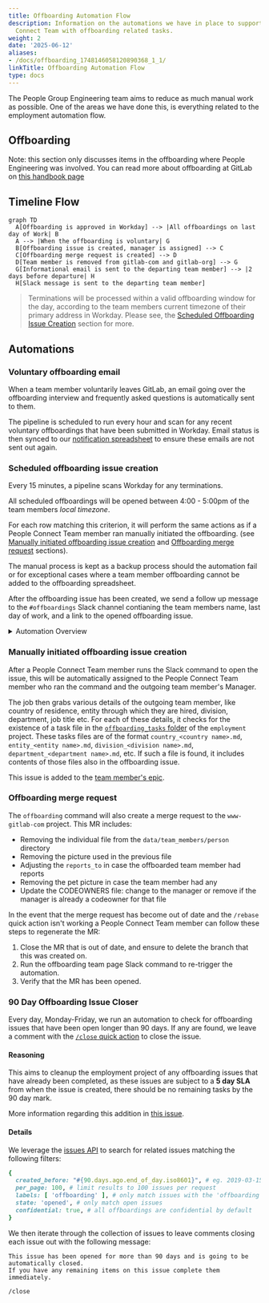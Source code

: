 ```yaml
---
title: Offboarding Automation Flow
description: Information on the automations we have in place to support the People
  Connect Team with offboarding related tasks.
weight: 2
date: '2025-06-12'
aliases:
- /docs/offboarding_1748146058120890368_1_1/
linkTitle: Offboarding Automation Flow
type: docs
---
```


The People Group Engineering team aims to reduce as much manual work as possible. One of the areas we have done this, is everything related to the employment automation flow.

## Offboarding

Note: this section only discusses items in the offboarding where People Engineering was involved. You can read more about offboarding at GitLab on [this handbook page](/handbook/people-group/offboarding)

## Timeline Flow

```mermaid
graph TD
  A[Offboarding is approved in Workday] --> |All offboardings on last day of Work| B
  A --> |When the offboarding is voluntary| G
  B[Offboarding issue is created, manager is assigned] --> C
  C[Offboarding merge request is created] --> D
  D[Team member is removed from gitlab-com and gitlab-org] --> G
  G[Informational email is sent to the departing team member] --> |2 days before departure| H
  H[Slack message is sent to the departing team member]
```

> Terminations will be processed within a valid offboarding window for the day, according to the team members current timezone of their primary address in Workday. Please see, the [Scheduled Offboarding Issue Creation](#scheduled-offboarding-issue-creation) section for more.

## Automations

### Voluntary offboarding email

When a team member voluntarily leaves GitLab, an email going over the offboarding interview and frequently asked questions is automatically sent to them.

The pipeline is scheduled to run every hour and scan for any recent voluntary offboardings that have been submitted in Workday. Email status is then synced to our [notification spreadsheet](https://docs.google.com/spreadsheets/d/1EB5w9Bg32sSNHXIW53Yks_3SEl6FnVxQE77EIG3CVcg/edit?usp=drive_web&ouid=108123136078926162603) to ensure these emails are not sent out again.

### Scheduled offboarding issue creation

Every 15 minutes, a pipeline scans Workday for any terminations.

All scheduled offboardings will be opened between 4:00 - 5:00pm of the team members *local timezone*.

For each row matching this criterion, it will perform the same actions as if a People Connect Team member ran manually initiated the offboarding. (see [Manually initiated offboarding issue creation](#manually-initiated-offboarding-issue-creation) and [Offboarding merge request](#offboarding-merge-request) sections).

The manual process is kept as a backup process should the automation fail or for exceptional cases where a team member offboarding cannot be added to the offboarding spreadsheet.

After the offboarding issue has been created, we send a follow up message to the `#offboardings` Slack channel contianing the team members name, last day of work, and a link to the opened offboarding issue.

<details>
  <summary>Automation Overview</summary>
  <div style="width: 640px; height: 480px; margin: 10px; position: relative;"><iframe allowfullscreen frameborder="0" style="width:640px; height:480px" src="https://lucid.app/documents/embedded/982e697f-797d-426e-ac2a-6065b8422460" id="_t~UzrcpTEIj"></iframe></div>
</details>

### Manually initiated offboarding issue creation

After a People Connect Team member runs the Slack command to open the issue, this will be automatically assigned to the People Connect Team member
who ran the command and the outgoing team member's Manager.

The job then grabs various details of the outgoing team member, like country of residence, entity through which they are hired, division, department, job title etc. For each of these details, it checks for the existence of a task file in the [`offboarding_tasks` folder](https://gitlab.com/gitlab-com/people-group/people-operations/employment-templates/-/tree/main/.gitlab%2Fissue_templates%2Foffboarding_tasks) of the `employment` project. These tasks files are of the format `country_<country name>.md`, `entity_<entity name>.md`, `division_<division name>.md`, `department_<department name>.md`, etc. If such a file is found, it includes contents of those files also in the offboarding issue.

This issue is added to the [team member's epic](/handbook/people-group/engineering/employment-issues#epics).

### Offboarding merge request

The `offboarding` command will also create a merge request to the `www-gitlab-com` project. This MR includes:

- Removing the individual file from the `data/team_members/person` directory
- Removing the picture used in the previous file
- Adjusting the `reports_to` in case the offboarded team member had reports
- Removing the pet picture in case the team member had any
- Update the CODEOWNERS file: change to the manager or remove if the manager is already a codeowner for that file

In the event that the merge request has become out of date and the `/rebase` quick action isn't working a People Connect Team member can follow these steps to regenerate the MR:

1. Close the MR that is out of date, and ensure to delete the branch that this was created on.
1. Run the offboarding team page Slack command to re-trigger the automation.
1. Verify that the MR has been opened.

### 90 Day Offboarding Issue Closer

Every day, Monday-Friday, we run an automation to check for offboarding issues that have been open longer than 90 days. If any are found, we leave a comment with the [`/close` quick action](https://docs.gitlab.com/ee/user/project/quick_actions.html) to close the issue.

#### Reasoning

This aims to cleanup the employment project of any offboarding issues that have already been completed, as these issues are subject to a **5 day SLA** from when the issue is created, there should be no remaining tasks by the 90 day mark.

More information regarding this addition in [this issue](https://gitlab.com/gitlab-com/people-group/peopleops-eng/people-group-engineering/-/issues/599).

#### Details

We leverage the [issues API](https://docs.gitlab.com/ee/api/issues.html#list-issues) to search for related issues matching the following filters:

```ruby
{
  created_before: "#{90.days.ago.end_of_day.iso8601}", # eg. 2019-03-15T08:00:00
  per_page: 100, # limit results to 100 issues per request
  labels: [ 'offboarding' ], # only match issues with the 'offboarding' label
  state: 'opened', # only match open issues
  confidential: true, # all offboardings are confidential by default
}
```

We then iterate through the collection of issues to leave comments closing each issue out with the following message:

```text
This issue has been opened for more than 90 days and is going to be automatically closed.
If you have any remaining items on this issue complete them immediately.

/close
```
